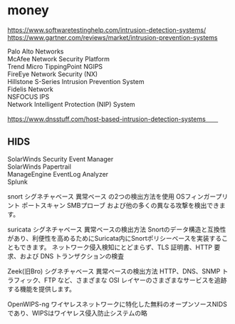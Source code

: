 # money

https://www.softwaretestinghelp.com/intrusion-detection-systems/
https://www.gartner.com/reviews/market/intrusion-prevention-systems

Palo Alto Networks  
McAfee Network Security Platform  
Trend Micro TippingPoint NGIPS  
FireEye Network Security (NX)  
Hillstone S-Series Intrusion Prevention System  
Fidelis Network  
NSFOCUS IPS  
Network Intelligent Protection (NIP) System  


https://www.dnsstuff.com/host-based-intrusion-detection-systems　　
## HIDS
 SolarWinds Security Event Manager  
 SolarWinds Papertrail  
 ManageEngine EventLog Analyzer  
 Splunk  


snort
シグネチャベース
異常ベース
の2つの検出方法を使用
OSフィンガープリント
ポートスキャン
SMBプローブ
および他の多くの異なる攻撃を検出できます。

suricata
シグネチャベース
異常ベースの検出方法
Snortのデータ構造と互換性があり、利便性を高めるためにSuricata内にSnortポリシーベースを実装することもできます。
ネットワーク侵入検知にとどまらず、TLS 証明書、HTTP 要求、および DNS トランザクションの検査

Zeek(旧Bro)
シグネチャベース
異常ベースの検出方法
HTTP、DNS、SNMP トラフィック、FTP など、さまざまな OSI レイヤーのさまざまなサービスを追跡する機能を提供します。

 OpenWIPS-ng
 ワイヤレスネットワークに特化した無料のオープンソースNIDSであり、WIPSはワイヤレス侵入防止システムの略
 
